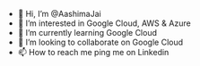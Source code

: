 - 👋 Hi, I’m @AashimaJai
- 👀 I’m interested in Google Cloud, AWS & Azure
- 🌱 I’m currently learning Google Cloud
- 💞️ I’m looking to collaborate on Google Cloud
- 📫 How to reach me ping me on Linkedin

<!---
AashimaJai/AashimaJai is a ✨ special ✨ repository because its `README.md` (this file) appears on your GitHub profile.
You can click the Preview link to take a look at your changes.
--->
